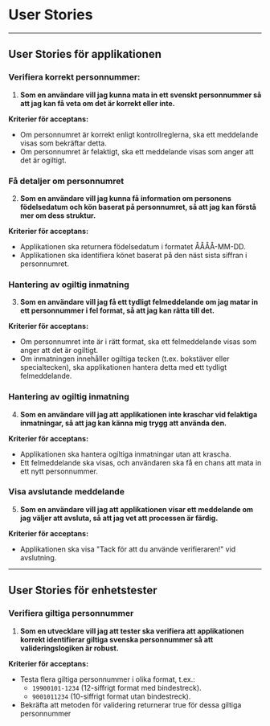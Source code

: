 ﻿
# User Stories

---

## User Stories för applikationen


### Verifiera korrekt personnummer:
1. **Som en användare vill jag kunna mata in ett svenskt personnummer så att jag kan få veta om det är korrekt eller inte.**

**Kriterier för acceptans:**
- Om personnumret är korrekt enligt kontrollreglerna, ska ett meddelande visas som bekräftar detta.
- Om personnumret är felaktigt, ska ett meddelande visas som anger att det är ogiltigt.

### Få detaljer om personnumret
2. **Som en användare vill jag kunna få information om personens födelsedatum och kön baserat på personnumret, så att jag kan förstå mer om dess struktur.**
	
**Kriterier för acceptans:**
- Applikationen ska returnera födelsedatum i formatet ÅÅÅÅ-MM-DD.
- Applikationen ska identifiera könet baserat på den näst sista siffran i personnumret.

### Hantering av ogiltig inmatning
3. **Som en användare vill jag få ett tydligt felmeddelande om jag matar in ett personnummer i fel format, så att jag kan rätta till det.**

**Kriterier för acceptans:**
- Om personnumret inte är i rätt format, ska ett felmeddelande visas som anger att det är ogiltigt.
- Om inmatningen innehåller ogiltiga tecken (t.ex. bokstäver eller specialtecken), ska applikationen hantera detta med ett tydligt felmeddelande.

### Hantering av ogiltig inmatning
4. **Som en användare vill jag att applikationen inte kraschar vid felaktiga inmatningar, så att jag kan känna mig trygg att använda den.**

**Kriterier för acceptans:**
- Applikationen ska hantera ogiltiga inmatningar utan att krascha.
- Ett felmeddelande ska visas, och användaren ska få en chans att mata in ett nytt personnummer.

### Visa avslutande meddelande
5. **Som en användare vill jag att applikationen visar ett meddelande om jag väljer att avsluta, så att jag vet att processen är färdig.**

**Kriterier för acceptans:**
- Applikationen ska visa "Tack för att du använde verifieraren!" vid avslutning.


---

## User Stories för enhetstester

### Verifiera giltiga personnummer
1. **Som en utvecklare vill jag att tester ska verifiera att applikationen korrekt identifierar giltiga svenska personnummer så att valideringslogiken är robust.**

**Kriterier för acceptans:**
- Testa flera giltiga personnummer i olika format, t.ex.: 
	- `19900101-1234` (12-siffrigt format med bindestreck).
	- `9001011234` (10-siffrigt format utan bindestreck).
- Bekräfta att metoden för validering returnerar true för dessa giltiga personnummer



